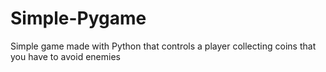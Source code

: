 # Simple-Pygame
Simple game made with Python that controls a player collecting coins that you have to avoid enemies

